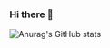 ### Hi there 👋

![Anurag's GitHub stats](https://github-readme-stats.vercel.app/api?username=ldy9155&show_icons=true&theme=radical)
